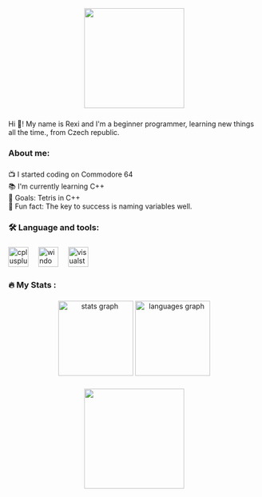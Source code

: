 <div align="center">
  <img height="200" src="https://blue-laurena-4.tiiny.site/Horni-baner.svg"  />
</div>

###

<p align="left">Hi 👋! My name is Rexi and I'm a beginner programmer, learning new things all the time., from Czech republic.</p>

###

<h3 align="left">About me:</h3>

###

<p align="left">📺 I started coding on Commodore 64<br>📚 I'm currently learning C++<br>🎯 Goals: Tetris in C++<br>🎲 Fun fact: The key to success is naming variables well.</p>

###

<h3 align="left">🛠 Language and tools:</h3>

###

<div align="left">
  <img src="https://cdn.jsdelivr.net/gh/devicons/devicon/icons/cplusplus/cplusplus-original.svg" height="40" alt="cplusplus logo"  />
  <img width="12" />
  <img src="https://cdn.jsdelivr.net/gh/devicons/devicon/icons/windows8/windows8-original.svg" height="40" alt="windows8 logo"  />
  <img width="12" />
  <img src="https://cdn.jsdelivr.net/gh/devicons/devicon/icons/visualstudio/visualstudio-plain.svg" height="40" alt="visualstudio logo"  />
</div>

###

<h3 align="left">🔥   My Stats :</h3>

###

<div align="center">
  <img src="https://github-readme-stats.vercel.app/api?username=rexi84&hide_title=false&hide_rank=false&show_icons=true&include_all_commits=true&count_private=true&disable_animations=false&theme=dracula&locale=en&hide_border=false&order=1" height="150" alt="stats graph"  />
  <img src="https://github-readme-stats.vercel.app/api/top-langs?usernamerexi84&locale=en&hide_title=false&layout=compact&card_width=320&langs_count=5&theme=dracula&hide_border=false&order=2" height="150" alt="languages graph"  />
</div>




###


<div align="center">
  <img height="200" src="https://raw.githubusercontent.com/mayhemantt/mayhemantt/Update/svg/Bottom.svg"  />
</div>

###
